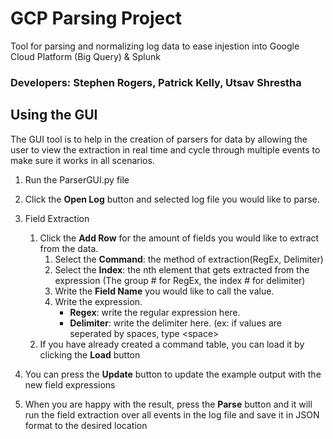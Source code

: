 # GCP Parsing Project
Tool for parsing and normalizing log data to ease injestion into Google Cloud Platform (Big Query) & Splunk
### Developers: Stephen Rogers, Patrick Kelly, Utsav Shrestha


## Using the GUI
The GUI tool is to help in the creation of parsers for data by allowing the user to view the extraction in real time and cycle through multiple events to make sure it works in all scenarios. 

1. Run the ParserGUI.py file
1. Click the **Open Log** button and selected log file you would like to parse.

1. Field Extraction
   1. Click the **Add Row** for the amount of fields you would like to extract from the data.
      1. Select the **Command**: the method of extraction(RegEx, Delimiter)
      1. Select the **Index**: the nth element that gets extracted from the expression (The group # for RegEx, the index # for delimiter)
      1. Write the **Field Name** you would like to call the value.
      1. Write the expression. 
         * **Regex**: write the regular expression here.
         * **Delimiter**: write the delimiter here. (ex: if values are seperated by spaces, type \<space\>
   1. If you have already created a command table, you can load it by clicking the **Load** button
   
1. You can press the **Update** button to update the example output with the new field expressions
1. When you are happy with the result, press the **Parse** button and it will run the field extraction over all events in the log file and save it in JSON format to the desired location
